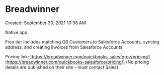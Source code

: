 # Breadwinner

Created: September 30, 2021 10:38 AM

Native app

Free tier includes matching QB Customers to Salesforce Accounts, syncing address, and creating invoices from Salesforce Accounts

Pricing link: [https://breadwinner.com/quickbooks-salesforce/pricing/](https://breadwinner.com/quickbooks-salesforce/pricing/) (No pricing details are published on their site - must contact Sales)